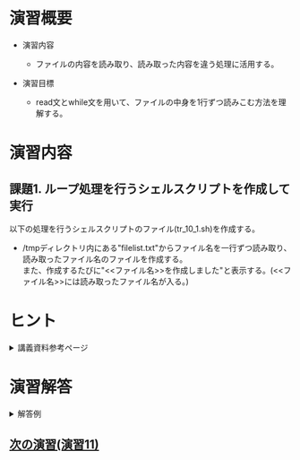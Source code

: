 # 演習概要
- 演習内容
  - ファイルの内容を読み取り、読み取った内容を違う処理に活用する。

- 演習目標
  - read文とwhile文を用いて、ファイルの中身を1行ずつ読みこむ方法を理解する。

# 演習内容
## 課題1. ループ処理を行うシェルスクリプトを作成して実行
以下の処理を行うシェルスクリプトのファイル(tr_10_1.sh)を作成する。  
  - /tmpディレクトリ内にある"filelist.txt"からファイル名を一行ずつ読み取り、読み取ったファイル名のファイルを作成する。  
    また、作成するたびに"<<ファイル名>>を作成しました"と表示する。(<<ファイル名>>には読み取ったファイル名が入る。)

# ヒント
<details><summary>講義資料参考ページ</summary><div>

- 標準入出力
  - p87
</div></details>

# 演習解答  

<details><summary>解答例</summary><div>

## 課題1. ループ処理を行うシェルスクリプトを作成して実行  解答例  
シェルスクリプトファイル"tr_10_1.sh"をエディタから作成し、下記の内容を書き込む。  

``` sh
#!/bin/bash

while read filename
do
  touch $filename 
  echo $filenameを作成しました
done < /tmp/filelist.txt

```
<details><summary>課題1のシェルスクリプトの内容解説</summary><div>

- `while read 変数名 done < ファイル名` …　先のように記載することで、ファイル名から一行ずつ読み取って変数に値を格納することができる。
今回の場合は`/tmp/filelist.txt`を一行ずつ読み取って変数`filename`に格納している。全ての行を読み取るとループは終了する。講義資料p87を参照。

</div></details>

tr_10_1.shを実行する。  

```
bash tr_10_1.sh
```

以下の通り表示されること、また読み取ったファイル名の空ファイルが作成されていることを確認。

```
aaa.txtを作成しました
bbb.txtを作成しました
ccc.txtを作成しました
```

</div></details>

## [次の演習(演習11)](./演習11.md)